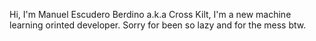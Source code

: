 Hi, I'm Manuel Escudero Berdino a.k.a Cross Kilt, I'm a new machine learning orinted developer.
Sorry for been so lazy and for the mess btw.
